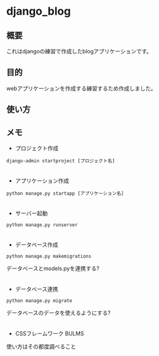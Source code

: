 # django_blog
## 概要
これはdjangoの練習で作成したblogアプリケーションです。

## 目的
webアプリケーションを作成する練習するため作成しました。

## 使い方

## メモ
- プロジェクト作成

`django-admin startproject [プロジェクト名]`
  <br>
　
- アプリケーション作成

`python manage.py startapp [アプリケーション名]`
  <br>
　
- サーバー起動

`python manage.py runserver`
  <br>
　
- データベース作成

`python manage.py makemigrations`

データベースとmodels.pyを連携する?
  <br>
　
- データベース連携

`python manage.py migrate`

データベースのデータを使えるようにする?
  <br>
　
- CSSフレームワーク BULMS

使い方はその都度調べること
  <br>
　
